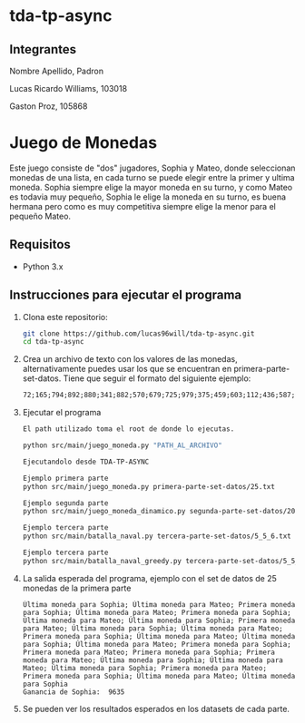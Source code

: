 # tda-tp-async

## Integrantes

Nombre Apellido, Padron

Lucas Ricardo Williams, 103018

Gaston Proz, 105868

# Juego de Monedas

Este juego consiste de "dos" jugadores, Sophia y Mateo, donde seleccionan monedas de una lista, en cada turno se puede elegir entre la primer y ultima moneda. Sophia siempre elige la mayor moneda en su turno, y como Mateo es todavia muy pequeño, Sophia le elige la moneda en su turno, es buena hermana pero como es muy competitiva siempre elige la menor para el pequeño Mateo.

## Requisitos

- Python 3.x

## Instrucciones para ejecutar el programa

1. Clona este repositorio:
   ```bash
   git clone https://github.com/lucas96will/tda-tp-async.git
   cd tda-tp-async
   ```
2. Crea un archivo de texto con los valores de las monedas, alternativamente puedes usar los que se encuentran en primera-parte-set-datos. Tiene que seguir el formato del siguiente ejemplo:
   ```valores_monedas.txt
   72;165;794;892;880;341;882;570;679;725;979;375;459;603;112;436;587;699;681;83
   ```
3. Ejecutar el programa

   ```bash
   El path utilizado toma el root de donde lo ejecutas.

   python src/main/juego_moneda.py "PATH_AL_ARCHIVO"

   Ejecutandolo desde TDA-TP-ASYNC

   Ejemplo primera parte
   python src/main/juego_moneda.py primera-parte-set-datos/25.txt

   Ejemplo segunda parte
   python src/main/juego_moneda_dinamico.py segunda-parte-set-datos/20.txt

   Ejemplo tercera parte
   python src/main/batalla_naval.py tercera-parte-set-datos/5_5_6.txt

   Ejemplo tercera parte
   python src/main/batalla_naval_greedy.py tercera-parte-set-datos/5_5_6.txt
   ```

4. La salida esperada del programa, ejemplo con el set de datos de 25 monedas de la primera parte

   ```
   Última moneda para Sophia; Última moneda para Mateo; Primera moneda para Sophia; Última moneda para Mateo; Primera moneda para Sophia; Última moneda para Mateo; Última moneda para Sophia; Primera moneda para Mateo; Última moneda para Sophia; Última moneda para Mateo; Primera moneda para Sophia; Última moneda para Mateo; Última moneda para Sophia; Última moneda para Mateo; Primera moneda para Sophia; Primera moneda para Mateo; Primera moneda para Sophia; Primera moneda para Mateo; Última moneda para Sophia; Última moneda para Mateo; Última moneda para Sophia; Primera moneda para Mateo; Primera moneda para Sophia; Última moneda para Mateo; Última moneda para Sophia
   Ganancia de Sophia:  9635

   ```

5. Se pueden ver los resultados esperados en los datasets de cada parte.
